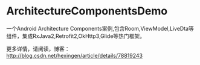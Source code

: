 # ArchitectureComponentsDemo
一个Android Architecture Components案例,包含Room,ViewModel,LiveDta等组件，集成RxJava2,Retrofit2,OkHttp3,Glide等热门框架。

更多详情，请阅读，博客：http://blog.csdn.net/hexingen/article/details/78819243
